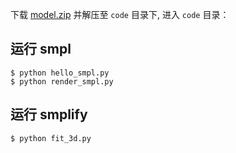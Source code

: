 下载 [model.zip](https://github.com/YunYang1994/smplify/releases/tag/v1.0) 并解压至 `code` 目录下, 进入 `code` 目录：

## 运行 smpl

```bashrc
$ python hello_smpl.py
$ python render_smpl.py
```

## 运行 smplify

```bashrc
$ python fit_3d.py
```

